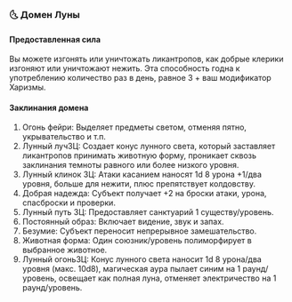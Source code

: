 ### 🌜 Домен Луны
#### Предоставленная сила
Вы можете изгонять или уничтожать ликантропов, как добрые клерики изгоняют или уничтожают
нежить. Эта способность годна к употреблению количество раз в день, равное 3 + ваш модификатор Харизмы.
#### Заклинания домена
1. Огонь фейри: Выделяет предметы светом, отменяя пятно, укрывательство и т.п.
2. Лунный лучЗЦ: Создает конус лунного света, который заставляет ликантропов принимать животную форму, проникает сквозь заклинания темноты равного или более низкого уровня.
3. Лунный клинок ЗЦ: Атаки касанием наносят 1d 8 урона +1/два уровня, больше для нежити, плюс препятствует
колдовству.
4. Добрая надежда: Субъект получает +2 на броски атаки, урона, спасброски и проверки.
5. Лунный путь ЗЦ: Предоставляет санктуарий 1 существу/уровень.
6. Постоянный образ: Включает видение, звук и запах.
7. Безумие: Субъект переносит непрерывное замешательство.
8. Животная форма: Один союзник/уровень полиморфирует в выбранное животное.
9. Лунный огоньЗЦ: Конус лунного света наносит 1d 8 урона/два уровня (макс. 10d8), магическая аура пылает синим на 1
раунд/уровень, освещает как полная луна, отменяет электричество на 1 раунд/уровень.
